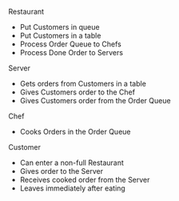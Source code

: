 Restaurant

- Put Customers in queue
- Put Customers in a table
- Process Order Queue to Chefs
- Process Done Order to Servers

Server

- Gets orders from Customers in a table
- Gives Customers order to the Chef
- Gives Customers order from the Order Queue

Chef

- Cooks Orders in the Order Queue

Customer

- Can enter a non-full Restaurant
- Gives order to the Server
- Receives cooked order from the Server
- Leaves immediately after eating
